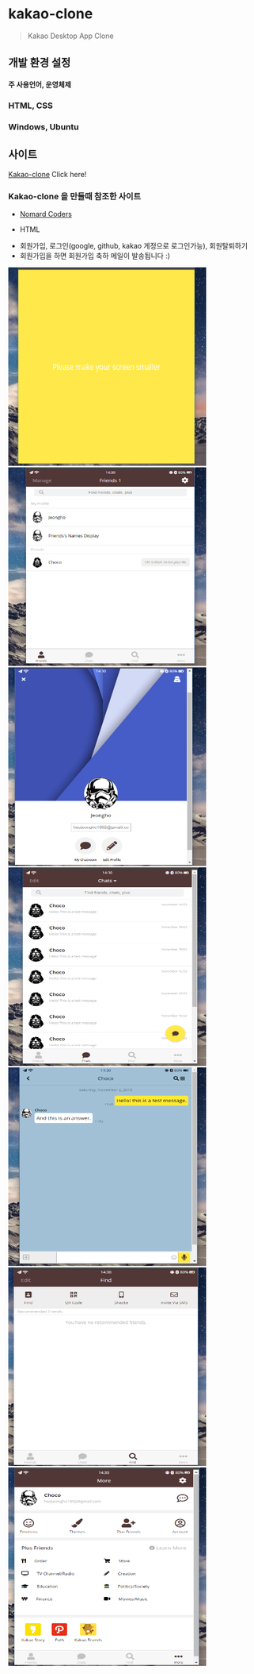 # kakao-clone

> Kakao Desktop App Clone

## 개발 환경 설정

#### 주 사용언어, 운영체제 
  ### HTML, CSS
  ### Windows, Ubuntu

## 사이트

[Kakao-clone](https://choco0914.github.io/kakao-clone/) Click here!

### Kakao-clone 을 만들때 참조한 사이트

* [Nomard Coders](https://academy.nomadcoders.co/)
- HTML
* 회원가입, 로그인(google, github, kakao 게정으로 로그인가능), 회원탈퇴하기
* 회원가입을 하면 회원가입 축하 메일이 발송됩니다 :)

<img src="kakao-images/1.png" width="400px" height="400px">
<img src="kakao-images/2.png" width="400px" height="400px">
<img src="kakao-images/3.png" width="400px" height="400px">
<img src="kakao-images/4.png" width="400px" height="400px">
<img src="kakao-images/5.png" width="400px" height="400px">
<img src="kakao-images/6.png" width="400px" height="400px">
<img src="kakao-images/7.png" width="400px" height="400px">
